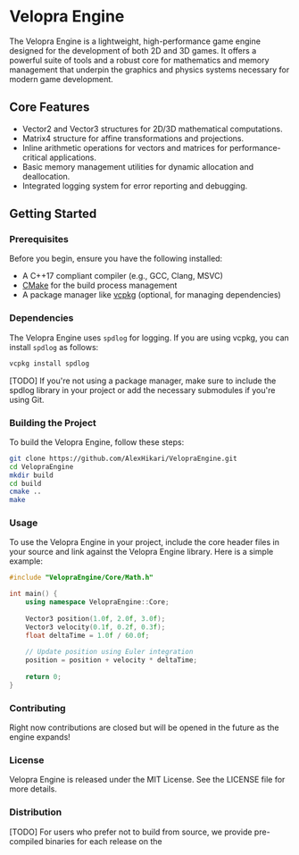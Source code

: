 # Velopra Engine

The Velopra Engine is a lightweight, high-performance game engine designed for the development of both 2D and 3D games. It offers a powerful suite of tools and a robust core for mathematics and memory management that underpin the graphics and physics systems necessary for modern game development.

## Core Features

- Vector2 and Vector3 structures for 2D/3D mathematical computations.
- Matrix4 structure for affine transformations and projections.
- Inline arithmetic operations for vectors and matrices for performance-critical applications.
- Basic memory management utilities for dynamic allocation and deallocation.
- Integrated logging system for error reporting and debugging.

## Getting Started

### Prerequisites

Before you begin, ensure you have the following installed:
- A C++17 compliant compiler (e.g., GCC, Clang, MSVC)
- [CMake](https://cmake.org/download/) for the build process management
- A package manager like [vcpkg](https://github.com/microsoft/vcpkg) (optional, for managing dependencies)

### Dependencies

The Velopra Engine uses `spdlog` for logging. If you are using vcpkg, you can install `spdlog` as follows:

```bash
vcpkg install spdlog
```

[TODO]
If you're not using a package manager, make sure to include the spdlog library in your project or add the necessary submodules if you're using Git.

### Building the Project

To build the Velopra Engine, follow these steps:

```bash
git clone https://github.com/AlexHikari/VelopraEngine.git
cd VelopraEngine
mkdir build
cd build
cmake ..
make
```

### Usage

To use the Velopra Engine in your project, include the core header files in your source and link against the Velopra Engine library. Here is a simple example:

```cpp
#include "VelopraEngine/Core/Math.h"

int main() {
    using namespace VelopraEngine::Core;
    
    Vector3 position(1.0f, 2.0f, 3.0f);
    Vector3 velocity(0.1f, 0.2f, 0.3f);
    float deltaTime = 1.0f / 60.0f;
    
    // Update position using Euler integration
    position = position + velocity * deltaTime;
    
    return 0;
}
```

### Contributing

Right now contributions are closed but will be opened in the future as the engine expands!

### License

Velopra Engine is released under the MIT License. See the LICENSE file for more details.

### Distribution

[TODO] For users who prefer not to build from source, we provide pre-compiled binaries for each release on the 